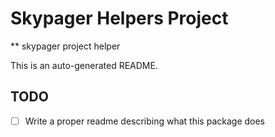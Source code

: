 # Skypager Helpers Project

** skypager project helper

This is an auto-generated README.

## TODO
 - [ ] Write a proper readme describing what this package does